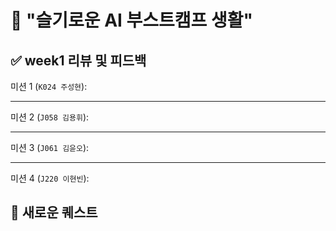 # 📌 "슬기로운 AI 부스트캠프 생활"

## ✅ week1 리뷰 및 피드백

미션 1 (`K024 주성현`):


---


미션 2 (`J058 김용휘`):


---


미션 3 (`J061 김윤오`):


---


미션 4 (`J220 이현빈`):



## 🎯 새로운 퀘스트

